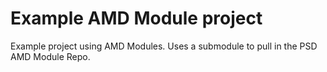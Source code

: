 Example AMD Module project
================

Example project using AMD Modules. Uses a submodule to pull in the PSD AMD Module Repo. 
